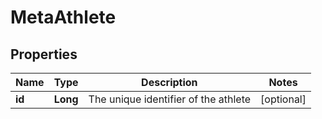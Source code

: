 # MetaAthlete

## Properties
Name | Type | Description | Notes
------------ | ------------- | ------------- | -------------
**id** | **Long** | The unique identifier of the athlete |  [optional]
